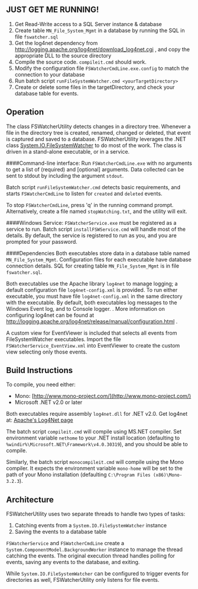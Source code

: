 JUST GET ME RUNNING!
--------------------
1. Get Read-Write access to a SQL Server instance & database
2. Create table `MN_File_System_Mgmt` in a database by running the SQL in file `fswatcher.sql`
3. Get the log4net dependency from http://logging.apache.org/log4net/download_log4net.cgi , and copy the appropriate DLL to the source directory
4. Compile the source code.  `compileit.cmd` should work.
5. Modify the configuration file `FSWatcherCmdLine.exe.config` to match the connection to your database
6. Run batch script `runFileSystemWatcher.cmd <yourTargetDirectory>`
7. Create or delete some files in the targetDirectory, and check your database table for events.
  

Operation
---------
The class FSWatcherUtility detects changes in a directory tree.  Whenever a file in the directory tree is created, renamed, changed or deleted, that event is captured and saved to a database.  FSWatcherUtility leverages the .NET class [System.IO.FileSystemWatcher](http://msdn.microsoft.com/en-us/library/system.io.filesystemwatcher(v=vs.110).aspx) to do most of the work.  The class is driven in a stand-alone executable, or in a service.

####Command-line interface:
Run `FSWatcherCmdLine.exe` with no arguments to get a list of (required) and [optional] arguments.  Data collected can be sent to stdout by including the argument `stdout`.

Batch script `runFileSystemWatcher.cmd` detects basic requirements, and starts `FSWatcherCmdLine` to listen for `created` and `deleted` events.

To stop `FSWatcherCmdLine`, press 'q' in the running command prompt.  Alternatively, create a file named `stopWatching.txt`, and the utility will exit.

####Windows Service:
`FSWatcherService.exe` must be registered as a service to run.  Batch script `installFSWService.cmd` will handle most of the details.  By default, the service is registered to run as you, and you are prompted for your password.

####Dependencies
Both executables store data in a database table named `MN_File_System_Mgmt`.  Configuration files for each executable have database connection details.  SQL for creating table `MN_File_System_Mgmt` is in file `fswatcher.sql`.

Both executables use the Apache library `log4net` to manage logging; a default configuration file `log4net-config.xml` is provided.  To run either executable, you must have file `log4net-config.xml` in the same directory with the executable.  By default, both executables log messages to the Windows Event log, and to Console logger.  .  More information on configuring log4net can be found at http://logging.apache.org/log4net/release/manual/configuration.html .  

A custom view for EventViewer is included that selects all events from FileSystemWatcher executables.  Import the file `FSWatcherService_EventView.xml` into EventViewer to create the custom view selecting only those events.

Build Instructions
------------------
To compile, you need either:

* Mono: [http://www.mono-project.com/](http://www.mono-project.com/)
* Microsoft .NET v2.0 or later

Both executables require assembly `log4net.dll` for .NET v2.0. Get log4net at: [Apache's Log4Net page](http://logging.apache.org/log4net/download_log4net.cgi)

The batch script `compileit.cmd` will compile using MS.NET compiler.  Set environment variable `nethome` to your .NET install location (defaulting to `%windir%\Microsoft.NET\Framework\v4.0.30319`), and you should be able to compile.

Similarly, the batch script `monocompileit.cmd` will compile using the Mono compiler.  It expects the environment variable `mono-home` will be set to the path of your Mono installation (defaulting `C:\Program Files (x86)\Mono-3.2.3`).

Architecture
------------
FSWatcherUtility uses two separate threads to handle two types of tasks:

1. Catching events from a `System.IO.FileSystemWatcher` instance
2. Saving the events to a database table

`FSWatcherService` and `FSWatcherCmdLine` create a `System.ComponentModel.BackgroundWorker` instance to manage the thread catching the events.  The original execution thread handles polling for events, saving any events to the database, and exiting.

While `System.IO.FileSystemWatcher` can be configured to trigger events for directories as well, FSWatcherUtility only listens for file events.

